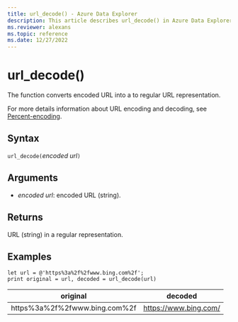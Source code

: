 ```yaml
---
title: url_decode() - Azure Data Explorer
description: This article describes url_decode() in Azure Data Explorer.
ms.reviewer: alexans
ms.topic: reference
ms.date: 12/27/2022
---
```

# url_decode()

The function converts encoded URL into a to regular URL representation.

For more details information about URL encoding and decoding, see [Percent-encoding](https://en.wikipedia.org/wiki/Percent-encoding).

## Syntax

`url_decode(`*encoded url*`)`

## Arguments

* *encoded url*: encoded URL (string).

## Returns

URL (string) in a regular representation.

## Examples

```kusto
let url = @'https%3a%2f%2fwww.bing.com%2f';
print original = url, decoded = url_decode(url)
```

|original|decoded|
|---|---|
|https%3a%2f%2fwww.bing.com%2f|https://www.bing.com/|
